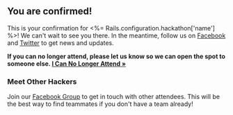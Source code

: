 ## You are confirmed!

This is your confirmation for <%= Rails.configuration.hackathon['name'] %>! We can't wait to see you there. In the meantime, follow us on [Facebook](https://www.facebook.com/brickhackrit) and [Twitter](https://twitter.com/brickhackrit) to get news and updates.

**If you can no longer attend, please let us know so we can open the spot to someone else. [I Can No Longer Attend &raquo;](https://brickhack.io/rsvp/deny)**

### Meet Other Hackers

Join our [Facebook Group](https://www.facebook.com/groups/brickhack3attendees/) to get in touch with other attendees. This will be the best way to find teammates if you don't have a team already!
